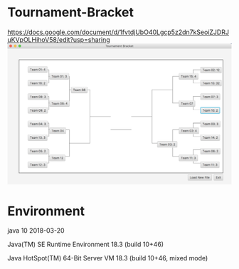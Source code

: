 # Tournament-Bracket
https://docs.google.com/document/d/1fvtdjUbO40Lgcp5z2dn7kSeoiZJDRJuKVpOLHihoV58/edit?usp=sharing
![Screenshot](screenshot.png)

# Environment
java 10 2018-03-20

Java(TM) SE Runtime Environment 18.3 (build 10+46)

Java HotSpot(TM) 64-Bit Server VM 18.3 (build 10+46, mixed mode)
